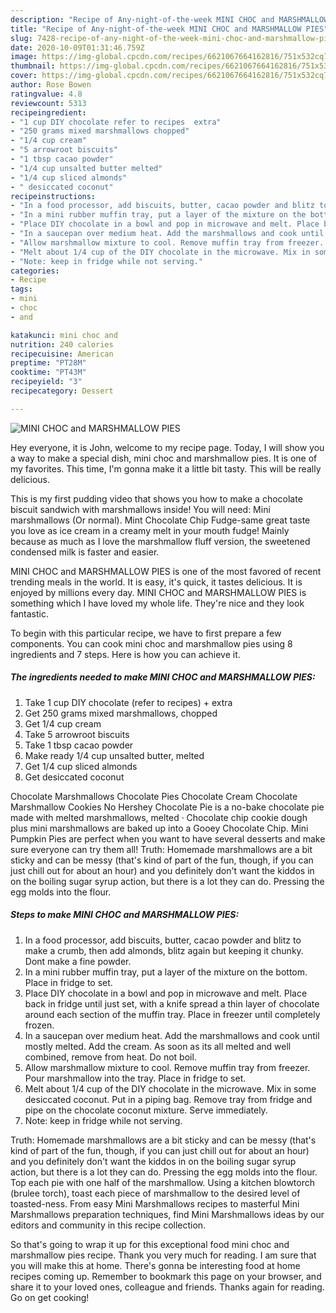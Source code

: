 ```yaml
---
description: "Recipe of Any-night-of-the-week MINI CHOC and MARSHMALLOW PIES"
title: "Recipe of Any-night-of-the-week MINI CHOC and MARSHMALLOW PIES"
slug: 7428-recipe-of-any-night-of-the-week-mini-choc-and-marshmallow-pies
date: 2020-10-09T01:31:46.759Z
image: https://img-global.cpcdn.com/recipes/6621067664162816/751x532cq70/mini-choc-and-marshmallow-pies-recipe-main-photo.jpg
thumbnail: https://img-global.cpcdn.com/recipes/6621067664162816/751x532cq70/mini-choc-and-marshmallow-pies-recipe-main-photo.jpg
cover: https://img-global.cpcdn.com/recipes/6621067664162816/751x532cq70/mini-choc-and-marshmallow-pies-recipe-main-photo.jpg
author: Rose Bowen
ratingvalue: 4.8
reviewcount: 5313
recipeingredient:
- "1 cup DIY chocolate refer to recipes  extra"
- "250 grams mixed marshmallows chopped"
- "1/4 cup cream"
- "5 arrowroot biscuits"
- "1 tbsp cacao powder"
- "1/4 cup unsalted butter melted"
- "1/4 cup sliced almonds"
- " desiccated coconut"
recipeinstructions:
- "In a food processor, add biscuits, butter, cacao powder and blitz to make a crumb, then add almonds, blitz again but keeping it chunky. Dont make a fine powder."
- "In a mini rubber muffin tray, put a layer of the mixture on the bottom. Place in fridge to set."
- "Place DIY chocolate in a bowl and pop in microwave and melt. Place back in fridge until just set, with a knife spread a thin layer of chocolate around each section of the muffin tray. Place in freezer until completely frozen."
- "In a saucepan over medium heat. Add the marshmallows and cook until mostly melted. Add the cream. As soon as its all melted and well combined, remove from heat. Do not boil."
- "Allow marshmallow mixture to cool. Remove muffin tray from freezer. Pour marshmallow into the tray. Place in fridge to set."
- "Melt about 1/4 cup of the DIY chocolate in the microwave. Mix in some desiccated coconut. Put in a piping bag. Remove tray from fridge and pipe on the chocolate coconut mixture. Serve immediately."
- "Note: keep in fridge while not serving."
categories:
- Recipe
tags:
- mini
- choc
- and

katakunci: mini choc and 
nutrition: 240 calories
recipecuisine: American
preptime: "PT28M"
cooktime: "PT43M"
recipeyield: "3"
recipecategory: Dessert

---
```



![MINI CHOC and MARSHMALLOW PIES](https://img-global.cpcdn.com/recipes/6621067664162816/751x532cq70/mini-choc-and-marshmallow-pies-recipe-main-photo.jpg)

Hey everyone, it is John, welcome to my recipe page. Today, I will show you a way to make a special dish, mini choc and marshmallow pies. It is one of my favorites. This time, I'm gonna make it a little bit tasty. This will be really delicious.

This is my first pudding video that shows you how to make a chocolate biscuit sandwich with marshmallows inside! You will need: Mini marshmallows (Or normal). Mint Chocolate Chip Fudge-same great taste you love as ice cream in a creamy melt in your mouth fudge! Mainly because as much as I love the marshmallow fluff version, the sweetened condensed milk is faster and easier.

MINI CHOC and MARSHMALLOW PIES is one of the most favored of recent trending meals in the world. It is easy, it's quick, it tastes delicious. It is enjoyed by millions every day. MINI CHOC and MARSHMALLOW PIES is something which I have loved my whole life. They're nice and they look fantastic.


To begin with this particular recipe, we have to first prepare a few components. You can cook mini choc and marshmallow pies using 8 ingredients and 7 steps. Here is how you can achieve it.

<!--inarticleads1-->

##### The ingredients needed to make MINI CHOC and MARSHMALLOW PIES:

1. Take 1 cup DIY chocolate (refer to recipes) + extra
1. Get 250 grams mixed marshmallows, chopped
1. Get 1/4 cup cream
1. Take 5 arrowroot biscuits
1. Take 1 tbsp cacao powder
1. Make ready 1/4 cup unsalted butter, melted
1. Get 1/4 cup sliced almonds
1. Get  desiccated coconut


Chocolate Marshmallows Chocolate Pies Chocolate Cream Chocolate Marshmallow Cookies No Hershey Chocolate Pie is a no-bake chocolate pie made with melted marshmallows, melted · Chocolate chip cookie dough plus mini marshmallows are baked up into a Gooey Chocolate Chip. Mini Pumpkin Pies are perfect when you want to have several desserts and make sure everyone can try them all! Truth: Homemade marshmallows are a bit sticky and can be messy (that&#39;s kind of part of the fun, though, if you can just chill out for about an hour) and you definitely don&#39;t want the kiddos in on the boiling sugar syrup action, but there is a lot they can do. Pressing the egg molds into the flour. 

<!--inarticleads2-->

##### Steps to make MINI CHOC and MARSHMALLOW PIES:

1. In a food processor, add biscuits, butter, cacao powder and blitz to make a crumb, then add almonds, blitz again but keeping it chunky. Dont make a fine powder.
1. In a mini rubber muffin tray, put a layer of the mixture on the bottom. Place in fridge to set.
1. Place DIY chocolate in a bowl and pop in microwave and melt. Place back in fridge until just set, with a knife spread a thin layer of chocolate around each section of the muffin tray. Place in freezer until completely frozen.
1. In a saucepan over medium heat. Add the marshmallows and cook until mostly melted. Add the cream. As soon as its all melted and well combined, remove from heat. Do not boil.
1. Allow marshmallow mixture to cool. Remove muffin tray from freezer. Pour marshmallow into the tray. Place in fridge to set.
1. Melt about 1/4 cup of the DIY chocolate in the microwave. Mix in some desiccated coconut. Put in a piping bag. Remove tray from fridge and pipe on the chocolate coconut mixture. Serve immediately.
1. Note: keep in fridge while not serving.


Truth: Homemade marshmallows are a bit sticky and can be messy (that&#39;s kind of part of the fun, though, if you can just chill out for about an hour) and you definitely don&#39;t want the kiddos in on the boiling sugar syrup action, but there is a lot they can do. Pressing the egg molds into the flour. Top each pie with one half of the marshmallow. Using a kitchen blowtorch (brulee torch), toast each piece of marshmallow to the desired level of toasted-ness. From easy Mini Marshmallows recipes to masterful Mini Marshmallows preparation techniques, find Mini Marshmallows ideas by our editors and community in this recipe collection. 

So that's going to wrap it up for this exceptional food mini choc and marshmallow pies recipe. Thank you very much for reading. I am sure that you will make this at home. There's gonna be interesting food at home recipes coming up. Remember to bookmark this page on your browser, and share it to your loved ones, colleague and friends. Thanks again for reading. Go on get cooking!
